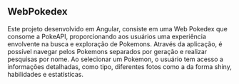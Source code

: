 ## WebPokedex

Este projeto desenvolvido em Angular, consiste em uma Web Pokedex que consome a PokeAPI, proporcionando aos usuários uma experiência envolvente na busca e exploração de Pokemons. Através da aplicação, é possível navegar pelos Pokemons separados por geração e realizar pesquisas por nome. Ao selecionar um Pokemon, o usuário tem acesso a informações detalhadas, como tipo, diferentes fotos como a da forma shiny, habilidades e estatísticas.
